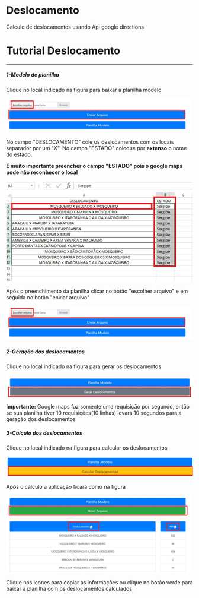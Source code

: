 # Deslocamento
Calculo de deslocamentos usando Api google directions

<h1>Tutorial Deslocamento</h1>
   <hr>
   <h5>1-Modelo de planilha</h5>
   <p>Clique no local indicado na figura para baixar a planilha modelo</p>
    <img src='https://github.com/Fabricio2210/Deslocamento/blob/master/frontend/assets/botaoArquivo.png'/>
    <p>No campo "DESLOCAMENTO" cole os deslocamentos com os locais separador por um "X". No campo "ESTADO" coloque por <strong>extenso</strong> o nome do estado.</p>
    <p><strong>É muito importante preencher o campo "ESTADO" pois o google maps pode não reconhecer o local</strong></p>
    <img src='https://github.com/Fabricio2210/Deslocamento/blob/master/frontend/assets/planilha.png'/>
    <p>Após o preenchimento da planilha clicar no botão "escolher arquivo" e em seguida no botão "enviar arquivo"</p>
    <img src='https://github.com/Fabricio2210/Deslocamento/blob/master/frontend/assets/botaoArquivo.png' />
    <h5>2-Geração dos deslocamentos</h5>
    <p>Clique no local indicado na figura para gerar os deslocamentos</p>
    <img src= 'https://github.com/Fabricio2210/Deslocamento/blob/master/frontend/assets/botaoDeslocamento.png' />
    <p><strong>Importante:</strong> Google maps faz somente uma requisição por segundo, então se sua planilha tiver 10 requisições(10 linhas) levará 10 segundos para a geração dos deslocamentos</p>
    <h5>3-Cálculo dos deslocamentos</h5>
    <p>Clique no local indicado na figura para calcular os deslocamentos</p>
     <img src= 'https://github.com/Fabricio2210/Deslocamento/blob/master/frontend/assets/botaoCalculo.png'/>
     <p>Após o cálculo a aplicação ficará como na figura</p>
      <img src='https://github.com/Fabricio2210/Deslocamento/blob/master/frontend/assets/final.png')" />
      <p>Clique nos icones para copiar as informações ou clique no botão verde para baixar a planilha com os deslocamentos calculados</p>
